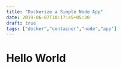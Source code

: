 ```yaml
---
title: "Dockerize a Simple Node App"
date: 2019-06-07T10:17:45+05:30
draft: true
tags: ["docker","container","node","app"]
---
```

<h1>Hello World</h1>
